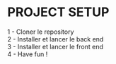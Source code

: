 # PROJECT SETUP

1 - Cloner le repository\
2 - Installer et lancer le back end\
3 - Installer et lancer le front end\
4 - Have fun !
